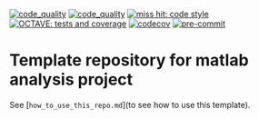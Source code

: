 <!--
When you have set up your repo you may need to change those badges
-->

[![code_quality](https://github.com/Remi-Gau/template_matlab_analysis/actions/workflows/code_quality.yml/badge.svg?branch=master)](https://github.com/Remi-Gau/template_matlab_analysis/actions/workflows/code_quality.yml)
[![code_quality](https://github.com/Remi-Gau/template_matlab_analysis/actions/workflows/code_quality.yml/badge.svg)](https://github.com/Remi-Gau/template_matlab_analysis/actions/workflows/code_quality.yml)
[![miss hit: code style](https://github.com/Remi-Gau/template_matlab_analysis/actions/workflows/miss_hit_style.yml/badge.svg)](https://github.com/Remi-Gau/template_matlab_analysis/actions/workflows/miss_hit_style.yml)
[![OCTAVE: tests and coverage](https://github.com/Remi-Gau/template_matlab_analysis/actions/workflows/octave_test_and_coverage.yml/badge.svg)](https://github.com/Remi-Gau/template_matlab_analysis/actions/workflows/octave_test_and_coverage.yml)
[![codecov](https://codecov.io/gh/Remi-Gau/template_matlab_analysis/branch/master/graph/badge.svg?token=aFXb7WSAsm)](https://codecov.io/gh/Remi-Gau/template_matlab_analysis)
[![pre-commit](https://img.shields.io/badge/pre--commit-enabled-brightgreen?logo=pre-commit&logoColor=white)](https://github.com/pre-commit/pre-commit)

<!-- TODO add matlab tests badge -->
<!-- TODO why badges show "no status"? -->

# Template repository for matlab analysis project

See [`how_to_use_this_repo.md`](to see how to use this template).
